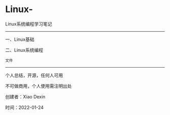 # Linux-
Linux系统编程学习笔记
******************************************************
一、Linux基础

二、Linux系统编程

    文件
    
    
******************************************************
个人总结，开源，任何人可用

不可做商用，个人使用需注明出处

创建者：Xiao Dexin

时间：2022-01-24

